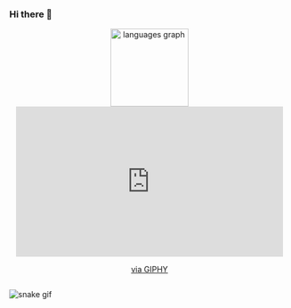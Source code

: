 ### Hi there 👋

<div style="display:inline-block;" align="center">
  <img src="https://github-readme-stats.vercel.app/api/top-langs?locale=en&hide_title=false&layout=compact&card_width=320&langs_count=5&theme=dracula&hide_border=false&username=betossauro" height="140" alt="languages graph"  />
  <iframe src="https://giphy.com/embed/W4CJ8xy0noyja0fgdo" width="480" height="270" frameBorder="0" class="giphy-embed" allowFullScreen></iframe><p><a href="https://giphy.com/gifs/swaps4-W4CJ8xy0noyja0fgdo">via GIPHY</a></p>
</div>
<p></p>

![snake gif](https://github.com/betossauro/betossauro/blob/output/github-contribution-grid-snake.svg)
